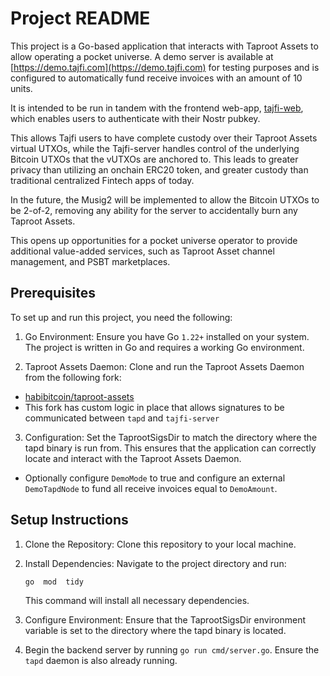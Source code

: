 
# Project README

This project is a Go-based application that interacts with Taproot Assets to allow operating a pocket universe. A demo server is available at [https://demo.tajfi.com](https://demo.tajfi.com) for testing purposes and is configured to automatically fund receive invoices with an amount of 10 units.

It is intended to be run in tandem with the frontend web-app, [tajfi-web](https://github.com/topether21/tajfi-web), which enables users to authenticate with their Nostr pubkey.

This allows Tajfi users to have complete custody over their Taproot Assets virtual UTXOs, while the Tajfi-server handles control of the underlying Bitcoin UTXOs that the vUTXOs are anchored to. This leads to greater privacy than utilizing an onchain ERC20 token, and greater custody than traditional centralized Fintech apps of today.

In the future, the Musig2 will be implemented to allow the Bitcoin UTXOs to be 2-of-2, removing any ability for the server to accidentally burn any Taproot Assets.

This opens up opportunities for a pocket universe operator to provide additional value-added services, such as Taproot Asset channel management, and PSBT marketplaces.

## Prerequisites

To set up and run this project, you need the following:

1. Go Environment: Ensure you have Go `1.22+` installed on your system. The project is written in Go and requires a working Go environment.

2. Taproot Assets Daemon: Clone and run the Taproot Assets Daemon from the following fork:

-   [habibitcoin/taproot-assets](https://github.com/habibitcoin/taproot-assets/tree/tajfi-fork)
-  This fork has custom logic in place that allows signatures to be communicated between `tapd` and `tajfi-server`

3. Configuration: Set the TaprootSigsDir to match the directory where the  tapd binary is run from. This ensures that the application can correctly locate and interact with the Taproot Assets Daemon.

- Optionally configure `DemoMode` to true and configure an external `DemoTapdNode` to fund all receive invoices equal to `DemoAmount`.

## Setup Instructions

1.  Clone the Repository: Clone this repository to your local machine.

2. Install Dependencies: Navigate to the project directory and run:

	`go  mod  tidy`

	This command will install all necessary dependencies.

3.  Configure Environment: Ensure that the  TaprootSigsDir environment variable is set to the directory where the  tapd binary is located.
4. Begin the backend server by running `go run cmd/server.go`. Ensure the `tapd` daemon is also already running.
